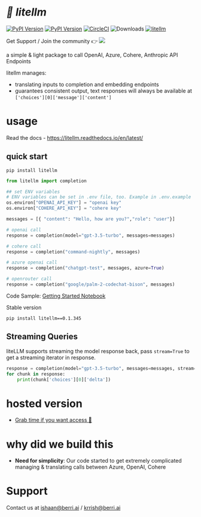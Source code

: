 # *🚅 litellm*
[![PyPI Version](https://img.shields.io/pypi/v/litellm.svg)](https://pypi.org/project/litellm/)
[![PyPI Version](https://img.shields.io/badge/stable%20version-v0.1.345-blue?color=green&link=https://pypi.org/project/litellm/0.1.1/)](https://pypi.org/project/litellm/0.1.1/)
[![CircleCI](https://dl.circleci.com/status-badge/img/gh/BerriAI/litellm/tree/main.svg?style=svg)](https://dl.circleci.com/status-badge/redirect/gh/BerriAI/litellm/tree/main)
![Downloads](https://img.shields.io/pypi/dm/litellm)
[![litellm](https://img.shields.io/badge/%20%F0%9F%9A%85%20liteLLM-OpenAI%7CAzure%7CAnthropic%7CPalm%7CCohere%7CReplicate%7CHugging%20Face-blue?color=green)](https://github.com/BerriAI/litellm)

Get Support / Join the community 👉 [![](https://dcbadge.vercel.app/api/server/wuPM9dRgDw)](https://discord.gg/wuPM9dRgDw)

a simple & light package to call OpenAI, Azure, Cohere, Anthropic API Endpoints 

litellm manages:
- translating inputs to completion and embedding endpoints
- guarantees consistent output, text responses will always be available at `['choices'][0]['message']['content']`

# usage

Read the docs - https://litellm.readthedocs.io/en/latest/

## quick start
```
pip install litellm
```

```python
from litellm import completion

## set ENV variables
# ENV variables can be set in .env file, too. Example in .env.example
os.environ["OPENAI_API_KEY"] = "openai key"
os.environ["COHERE_API_KEY"] = "cohere key"

messages = [{ "content": "Hello, how are you?","role": "user"}]

# openai call
response = completion(model="gpt-3.5-turbo", messages=messages)

# cohere call
response = completion("command-nightly", messages)

# azure openai call
response = completion("chatgpt-test", messages, azure=True)

# openrouter call
response = completion("google/palm-2-codechat-bison", messages)
```
Code Sample: [Getting Started Notebook](https://colab.research.google.com/drive/1gR3pY-JzDZahzpVdbGBtrNGDBmzUNJaJ?usp=sharing)

Stable version
```
pip install litellm==0.1.345
```

## Streaming Queries
liteLLM supports streaming the model response back, pass `stream=True` to get a streaming iterator in response.
```python
response = completion(model="gpt-3.5-turbo", messages=messages, stream=True)
for chunk in response:
    print(chunk['choices'][0]['delta'])
```

# hosted version
- [Grab time if you want access 👋](https://calendly.com/d/4mp-gd3-k5k/berriai-1-1-onboarding-litellm-hosted-version)

# why did we build this 
- **Need for simplicity**: Our code started to get extremely complicated managing & translating calls between Azure, OpenAI, Cohere

# Support
Contact us at ishaan@berri.ai / krrish@berri.ai
